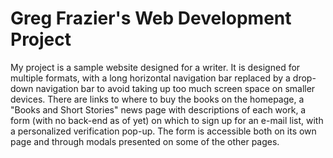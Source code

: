 # Greg Frazier's Web Development Project

My project is a sample website designed for a writer. It is designed for multiple formats, with a long horizontal navigation bar replaced by a drop-down navigation bar to avoid taking up too much screen space on smaller devices. There are links to where to buy the books on the homepage, a "Books and Short Stories" news page with descriptions of each work, a form (with no back-end as of yet) on which to sign up for an e-mail list, with a personalized verification pop-up. The form is accessible both on its own page and through modals presented on some of the other pages. 